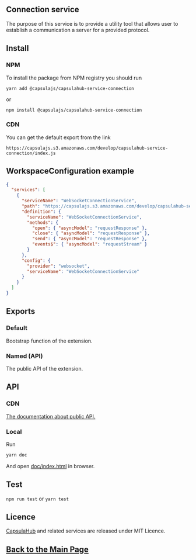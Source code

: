 ## Connection service

The purpose of this service is to provide a utility tool that allows user to establish a communication a server for a provided protocol.

## Install

### NPM

To install the package from NPM registry you should run

    yarn add @capsulajs/capsulahub-service-connection

or

    npm install @capsulajs/capsulahub-service-connection

### CDN

You can get the default export from the link

    https://capsulajs.s3.amazonaws.com/develop/capsulahub-service-connection/index.js

## WorkspaceConfiguration example

```json
{
  "services": [
    {
      "serviceName": "WebSocketConnectionService",
      "path": "https://capsulajs.s3.amazonaws.com/develop/capsulahub-service-connection/index.js",
      "definition": {
        "serviceName": "WebSocketConnectionService",
        "methods": {
          "open": { "asyncModel": "requestResponse" },
          "close": { "asyncModel": "requestResponse" },
          "send": { "asyncModel": "requestResponse" },
          "events$": { "asyncModel": "requestStream" }
        }
      },
      "config": {
        "provider": "websocket",
        "serviceName": "WebSocketConnectionService"
      }
    }
  ]
}
```

## Exports

### Default

Bootstrap function of the extension.

### Named (API)

The public API of the extension.

## API

### CDN

[The documentation about public API.](https://capsulajs.s3.amazonaws.com/develop/capsulahub-service-connection/doc/index.html)

### Local

Run 

```bash
yarn doc
```

And open [doc/index.html](./doc/index.html) in browser.

## Test

`npm run test` or `yarn test`

## Licence

[CapsulaHub](https://github.com/capsulajs/capsulahub) and related services are released under MIT Licence.

## [Back to the Main Page](../../README.md)
